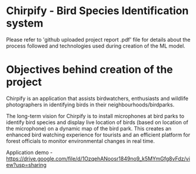
# Chirpify - Bird Species Identification system

Please refer to 'github uploaded project report .pdf' file for details about the process followed and technologies used during creation of the ML model.


# Objectives behind creation of the project

Chirpify is an application that assists birdwatchers, enthusiasts and wildlife photographers in identifying birds in their neighbourhoods/birdparks.

The long-term vision for Chirpify is to install microphones at bird parks to identify bird species and display live location of birds (based on location of the microphone) on a dynamic map of the bird park. This creates an enhanced bird watching experience for tourists and an efficient platform for forest officials to monitor environmental changes in real time.

Application demo - https://drive.google.com/file/d/1OzqehANoosr1849no9_k5MYmGfg8vFdz/view?usp=sharing
